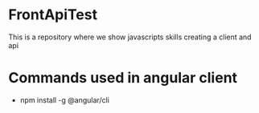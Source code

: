 # FrontApiTest
This is a repository where we show javascripts skills creating a client and api 

# Commands used in angular client 
* npm install -g @angular/cli
